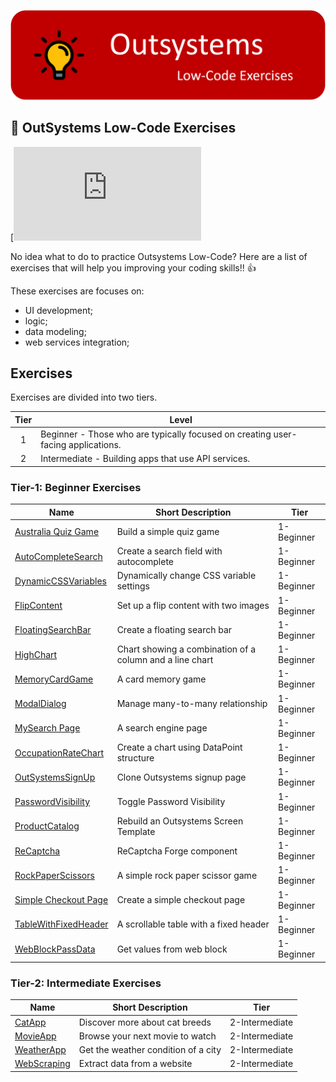 ![OutSystems Image](./OutSystems_exercises_Logo2.png)

## :ledger: OutSystems Low-Code Exercises

[![contributions welcome](https:/xxxxx.md)

No idea what to do to practice Outsystems Low-Code? Here are a list of exercises that will help you improving your coding skills!! 👍

These exercises are focuses on:

- UI development;
- logic;
- data modeling;
- web services integration;


## Exercises

Exercises are divided into two tiers.

| Tier | Level                                                                              |
| :--: | -----------------------------------------------------------------------------------|
|  1   | Beginner - Those who are typically focused on creating user-facing applications.   |
|  2   | Intermediate - Building apps that use API services.                                |


### Tier-1: Beginner Exercises

| Name                                                                              | Short Description                                                  | Tier       |
| --------------------------------------------------------------------------------- | -------------------------------------------------------------------|------------|
| [Australia Quiz Game](./Projects/1-Beginner/AustraliaQuiz.md)                     | Build a simple quiz game                                           | 1-Beginner |
| [AutoCompleteSearch](./Projects/1-Beginner/AutoCompleteSearch.md)                 | Create a search field with autocomplete                            | 1-Beginner |
| [DynamicCSSVariables](./Projects/1-Beginner/DynamicCSSVariables.md)               | Dynamically change CSS variable settings                           | 1-Beginner |
| [FlipContent](./Projects/1-Beginner/Christmas-Lights-App.md)                      | Set up a flip content with two images                              | 1-Beginner |
| [FloatingSearchBar](./Projects/1-Beginner/FloatingSearchBar.md)                   | Create a floating search bar                                       | 1-Beginner |
| [HighChart](./Projects/1-Beginner/HighChart.md)                                   | Chart showing a combination of a column and a line chart           | 1-Beginner |
| [MemoryCardGame](./Projects/1-Beginner/MemoryCardGame.md)                         | A card memory game                                                 | 1-Beginner |
| [ModalDialog](./Projects/1-Beginner/ModalDialog.md)                               | Manage many-to-many relationship                                   | 1-Beginner |
| [MySearch Page](./Projects/1-Beginner/MySearch.md)                                | A search engine page                                               | 1-Beginner |
| [OccupationRateChart](./Projects/1-Beginner/OccupationRateChart.md)               | Create a chart using DataPoint structure                           | 1-Beginner |
| [OutSystemsSignUp](./Projects/1-Beginner/OutSystemsSignUp.md)                     | Clone Outsystems signup page                                       | 1-Beginner |
| [PasswordVisibility](./Projects/1-Beginner/PasswordVisibility.md)                 | Toggle Password Visibility                                         | 1-Beginner |
| [ProductCatalog](./Projects/1-Beginner/ProductCatalog.md)                         | Rebuild an Outsystems Screen Template                              | 1-Beginner |
| [ReCaptcha](./Projects/1-Beginner/ReCaptcha.md)                                   | ReCaptcha Forge component                                          | 1-Beginner |
| [RockPaperScissors](./Projects/1-Beginner/RockPaperScissors.md)                   | A simple rock paper scissor game                                   | 1-Beginner |
| [Simple Checkout Page](./Projects/1-Beginner/CheckoutPage.md)                     | Create a simple checkout page                                      | 1-Beginner |
| [TableWithFixedHeader](./Projects/1-Beginner/TableWithFixedHeader.md)             | A scrollable table with a fixed header                             | 1-Beginner |
| [WebBlockPassData](./Projects/1-Beginner/WebBlockPassData.md)                     | Get values from web block                                          | 1-Beginner |

### Tier-2: Intermediate Exercises

| Name                                                                              | Short Description                                                  | Tier           |
| --------------------------------------------------------------------------------- | -------------------------------------------------------------------|----------------|
| [CatApp](./Projects/1-Beginner/CatApp.md)                                         | Discover more about cat breeds                                     | 2-Intermediate |
| [MovieApp](./Projects/1-Beginner/MovieApp.md)                                     | Browse your next movie to watch                                    | 2-Intermediate |
| [WeatherApp](./Projects/1-Beginner/WeatherApp.md)                                 | Get the weather condition of a city                                | 2-Intermediate |
| [WebScraping](./Projects/1-Beginner/WebScraping.md)                               | Extract data from a website                                        | 2-Intermediate |
